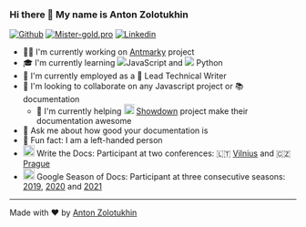 ### Hi there 👋 My name is Anton Zolotukhin

[![Github](https://img.shields.io/badge/-Github-000?style=flat&logo=Github&logoColor=white)](https://github.com/bandantonio)
[![Mister-gold.pro](https://img.shields.io/badge/-mister&#8211;gold.pro-blue?style=flat&logo=Hexo&logoColor=white)](https://mister-gold.pro)
[![Linkedin](https://img.shields.io/badge/-LinkedIn-blue?style=flat&logo=Linkedin&logoColor=white)](https://www.linkedin.com/in/bandantonio/)

- 👨‍💻 I'm currently working on [Antmarky][antmarky] project
- 🎓 I'm currently learning <img src="https://img.icons8.com/color/25/000000/javascript--v1.png"/>JavaScript and <img src="https://img.icons8.com/color/25/000000/python--v1.png"/> Python
- 🏢 I'm currently employed as a 📝 Lead Technical Writer
- 🤝 I'm looking to collaborate on any Javascript project or 📚 documentation
  - 💁 I'm currently helping <img width="18" src="https://avatars.githubusercontent.com/u/2754978?s=200&v=4" /> [Showdown][showdown] project make their documentation awesome
- 💬 Ask me about how good your documentation is
- 👻 Fun fact: I am a left-handed person
- <img width=20 src="https://www.writethedocs.org/_static/sticker-wtd-colors.png" /> Write the Docs: Participant at two conferences: 🇱🇹 [Vilnius][wtd-vilnius-2019] and 🇨🇿 [Prague][wtd-prague-2019]
- <img width=20 src="https://developers.google.com/season-of-docs/images/SeasonofDocs_Icon_Grey_300ppi_trimmed.png" /> Google Season of Docs: Participant at three consecutive seasons: [2019][gsod-2019], [2020][gsod-2020] and [2021][gsod-2021]

[antmarky]: https://github.com/bandantonio/antmarky
[wtd-vilnius-2019]: https://www.writethedocs.org/conf/vilnius/2019/
[wtd-prague-2019]: https://www.writethedocs.org/conf/prague/2019/
[gsod-2019]: https://developers.google.com/season-of-docs/docs/2019/participants
[gsod-2020]: https://developers.google.com/season-of-docs/docs/2020/participants
[gsod-2021]: https://mister-gold.pro/posts/season-of-docs-2021/
[showdown]: https://github.com/showdownjs

----

Made with ❤️ by [Anton Zolotukhin](https://github.com/bandantonio)

